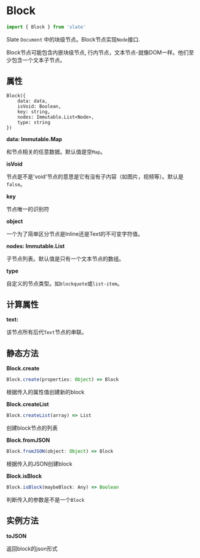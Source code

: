 # Block

```js
import { Block } from 'slate'
```

Slate `Document` 中的块级节点。Block节点实现`Node`接口.

Block节点可能包含内嵌块级节点, 行内节点，文本节点-就像DOM一样。他们至少包含一个文本子节点。

## 属性

```
Block({
    data: data,
    isVoid: Boolean,
    key: string,
    nodes: Immutable.List<Node>,
    type: string
})
```
**data: Immutable.Map**

和节点相关的任意数据。默认值是空`Map`。

**isVoid**

节点是不是'void'节点的意思是它有没有子内容（如图片，视频等）。默认是`false`。

**key**

节点唯一的识别符

**object**

一个为了简单区分节点是Inline还是Text的不可变字符值。

**nodes: Immutable.List**

子节点列表。默认值是只有一个文本节点的数组。

**type**

自定义的节点类型。如`blockquote`或`list-item`。


## 计算属性

**text: <string>**

该节点所有后代`Text`节点的串联。

## 静态方法

**Block.create**

```js
Block.create(properties: Object) => Block
```
根据传入的属性值创建新的block

**Block.createList**

```js
Block.createList(array) => List
```
创建block节点的列表

**Block.fromJSON**

```js
Block.fromJSON(object: Object) => Block
```
根据传入的JSON创建block

**Block.isBlock**

```js
Block.isBlock(maybeBlock: Any) => Boolean
```
判断传入的参数是不是一个`Block`

## 实例方法

**toJSON**

返回block的json形式